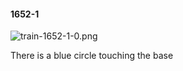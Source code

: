 #### 1652-1
![train-1652-1-0.png](https://github.com/lil-lab/nlvr/raw/master/nlvr/train/images/4/train-1652-1-0.png "train-1652-1-0.png")

There is a blue circle touching the base